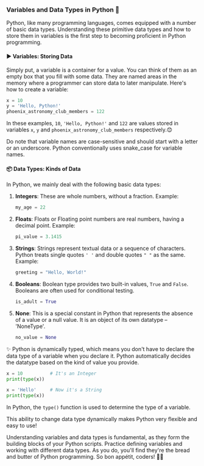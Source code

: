 ### Variables and Data Types in Python 🎒

Python, like many programming languages, comes equipped with a number of basic data types. Understanding these primitive data types and how to store them in variables is the first step to becoming proficient in Python programming.

#### ▶️ Variables: Storing Data 

Simply put, a variable is a container for a value. You can think of them as an empty box that you fill with some data. They are named areas in the memory where a programmer can store data to later manipulate. Here's how to create a variable:

```python
x = 10 
y = 'Hello, Python!'
phoenix_astronomy_club_members = 122
```
In these examples, `10`, `'Hello, Python!'` and `122` are values stored in variables `x`, `y` and `phoenix_astronomy_club_members` respectively.😊

Do note that variable names are case-sensitive and should start with a letter or an underscore. Python conventionally uses snake_case for variable names.

#### 📦 Data Types: Kinds of Data

In Python, we mainly deal with the following basic data types:

1. **Integers**: These are whole numbers, without a fraction. Example:

    ```python
    my_age = 22
    ```
    
2. **Floats**: Floats or Floating point numbers are real numbers, having a decimal point. Example:
    ```python 
    pi_value = 3.1415
    ```
    
3. **Strings**: Strings represent textual data or a sequence of characters. Python treats single quotes `' '` and double quotes `" "` as the same. Example:
    ```python
    greeting = "Hello, World!"
    ```
    
4. **Booleans**: Boolean type provides two built-in values, `True` and `False`. Booleans are often used for conditional testing.
    ```python
    is_adult = True
    ```
5. **None**: This is a special constant in Python that represents the absence of a value or a null value. It is an object of its own datatype – 'NoneType'.
    ```python
    no_value = None
    ```
    
✨ Python is dynamically typed, which means you don't have to declare the data type of a variable when you declare it. Python automatically decides the datatype based on the kind of value you provide.

```python
x = 10          # It's an Integer
print(type(x))

x = 'Hello'     # Now it's a String
print(type(x))
```
In Python, the `type()` function is used to determine the type of a variable.

This ability to change data type dynamically makes Python very flexible and easy to use!

Understanding variables and data types is fundamental, as they form the building blocks of your Python scripts. Practice defining variables and working with different data types. As you do, you'll find they're the bread and butter of Python programming. So bon appétit, coders! 🥳🍞